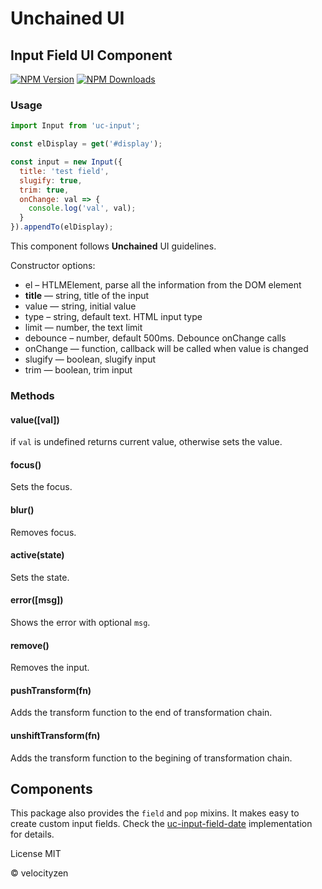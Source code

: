 # Unchained UI

## Input Field UI Component

[![NPM Version](https://img.shields.io/npm/v/uc-input-field.svg?style=flat-square)](https://www.npmjs.com/package/uc-input-field)
[![NPM Downloads](https://img.shields.io/npm/dt/uc-input-field.svg?style=flat-square)](https://www.npmjs.com/package/uc-input-field)

### Usage

```js
import Input from 'uc-input';

const elDisplay = get('#display');

const input = new Input({
  title: 'test field',
  slugify: true,
  trim: true,
  onChange: val => {
    console.log('val', val);
  }
}).appendTo(elDisplay);

```

This component follows **Unchained** UI guidelines.

Constructor options:

* el – HTLMElement, parse all the information from the DOM element
* **title** — string, title of the input
* value — string, initial value
* type – string, default text. HTML input type
* limit — number, the text limit
* debounce – number, default 500ms. Debounce onChange calls
* onChange — function, callback will be called when value is changed
* slugify — boolean, slugify input
* trim — boolean, trim input

### Methods

#### value([val])

if `val` is undefined returns current value, otherwise sets the value.

#### focus()

Sets the focus.

#### blur()

Removes focus.

#### active(state)

Sets the state.

#### error([msg])

Shows the error with optional `msg`.

#### remove()

Removes the input.

#### pushTransform(fn)

Adds the transform function to the end of transformation chain.

#### unshiftTransform(fn)

Adds the transform function to the begining of transformation chain.

## Components

This package also provides the `field` and `pop` mixins. It makes easy to create custom input fields. Check the [uc-input-field-date](https://github.com/unchainedui/input-field-date/) implementation for details.

License MIT

© velocityzen

